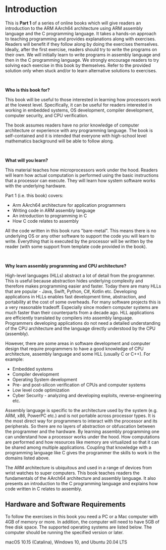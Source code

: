 # Introduction

This is **Part 1** of a series of online books which will give readers an introduction to the ARM AArch64 architecture using ARM assembly language and the C programming language. It takes a hands-on approach to teaching programming and provides explanations along with exercises. Readers will benefit if they follow along by doing the exercises themselves. Ideally, after the first exercise, readers should try to write the programs on their own. We will initially learn to write programs in assembly language and then in the C programming language.  We strongly encourage readers to try solving each exercise in this book by themselves. Refer to the provided solution only when stuck and/or to learn alternative solutions to exercises.


<BR>

**Who is this book for?**

This book will be useful to those interested in learning how processors work at the lowest level. Specifically, it can be useful for readers interested in working in embedded systems, OS development, compiler development, computer security, and CPU verification.

The book assumes readers have no prior knowledge of computer architecture or experience with any programming language. The book is self-contained and it is intended that everyone with high-school level mathematics background will be able to follow along.

<BR>

**What will you learn?**

This material teaches how microprocessors work under the hood. Readers will learn how actual computation is performed using the basic instructions that a processor can execute. They will learn how system software works with the underlying hardware.

Part 1 (i.e. this book) covers:
- Arm AArch64 architecture for application programmers
- Writing code in ARM assembly language
- An introduction to programming in C
- How C code relates to assembly

All the code written in this book runs "bare-metal". This means there is no underlying OS or any other software to support the code you will learn to write. Everything that is executed by the processor will be written by the reader (with some support from template code provided in the book).

<BR>

**Why learn assembly programming and CPU architecture?**

High-level languages (HLLs) abstract a lot of detail from the programmer. This is useful because abstraction hides underlying complexity and therefore makes programming easier and faster. Today there are many HLLs that are popular - Java, Swift, Python, C#, Kotlin etc. Developing applications in HLLs enables fast development time, abstraction, and portability at the cost of some overheads. For many software projects this is a very reasonable tradeoff. Especially since modern computer systems are much faster than their counterparts from a decade ago. HLL applications are efficiently translated by compilers into assembly language. Programmers developing applications do not need a detailed understanding of the CPU architecture and the language directly understood by the CPU (assembly).

However, there are some areas in software development and computer design that require programmers to have a good knowledge of CPU architecture, assembly language  and some HLL (usually C or C++). For example:
- Embedded systems
- Compiler development
- Operating System development
- Pre- and post-silicon verification of CPUs and computer systems
- Low level code optimization
- Cyber Security - analyzing and developing exploits, reverse-engineering etc.


Assembly language is specific to the architecture used by the system (e.g. ARM, x86, PowerPC etc.) and is not portable across processor types. It is the most direct way for programmers to interact with the processor and its peripherals. So there are no layers of abstraction or obfuscation between the programmer and the hardware. By learning assembly programming one can understand how a processor works under the hood. How computations are performed and how resources like memory are virtualized so that it can be shared among multiple applications. Coupling that knowledge with a programming language like C gives the programmer the skills to work in the domains listed above.

The ARM architecture is ubiquitous and used in a range of devices from wrist watches to super computers. This book teaches readers the fundamentals of the AArch64 architecture and assembly language. It also presents an introduction to the C programming language and explains how code written in C relates to assembly.


## Hardware and Software Requirements

To follow the exercises in this book you need a PC or a Mac computer with 4GB of memory or more. In addition, the computer will need to have 5GB of free disk space. The supported operating systems are listed below. The computer should be running the specified version or later.

macOS 10.15 (Catalina), Windows 10, and Ubuntu 20.04 LTS
